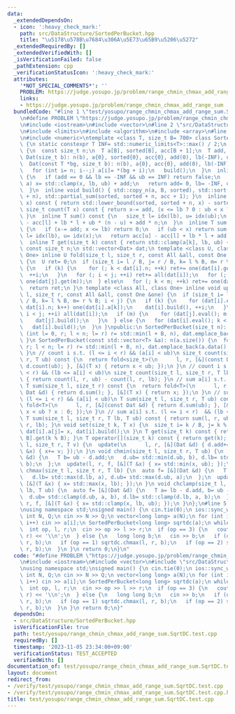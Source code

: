 ```yaml
---
data:
  _extendedDependsOn:
  - icon: ':heavy_check_mark:'
    path: src/DataStructure/SortedPerBucket.hpp
    title: "\u5178\u578B\u7684\u306A\u5E73\u65B9\u5206\u5272"
  _extendedRequiredBy: []
  _extendedVerifiedWith: []
  _isVerificationFailed: false
  _pathExtension: cpp
  _verificationStatusIcon: ':heavy_check_mark:'
  attributes:
    '*NOT_SPECIAL_COMMENTS*': ''
    PROBLEM: https://judge.yosupo.jp/problem/range_chmin_chmax_add_range_sum
    links:
    - https://judge.yosupo.jp/problem/range_chmin_chmax_add_range_sum
  bundledCode: "#line 1 \"test/yosupo/range_chmin_chmax_add_range_sum.SqrtDC.test.cpp\"\
    \n#define PROBLEM \"https://judge.yosupo.jp/problem/range_chmin_chmax_add_range_sum\"\
    \n#include <iostream>\n#include <vector>\n#line 2 \"src/DataStructure/SortedPerBucket.hpp\"\
    \n#include <limits>\n#include <algorithm>\n#include <array>\n#line 6 \"src/DataStructure/SortedPerBucket.hpp\"\
    \n#include <numeric>\ntemplate <class T, size_t B= 700> class SortedPerBucket\
    \ {\n static constexpr T INF= std::numeric_limits<T>::max() / 2;\n struct Dat\
    \ {\n  const size_t n;\n  T a[B], sorted[B], acc[B + 1];\n  T add, lb, ub;\n \
    \ Dat(size_t b): n(b), a{0}, sorted{0}, acc{0}, add(0), lb(-INF), ub(INF) {}\n\
    \  Dat(const T *bg, size_t b): n(b), a{0}, acc{0}, add(0), lb(-INF), ub(INF) {\n\
    \   for (int i= n; i--;) a[i]= *(bg + i);\n   build();\n  }\n  inline bool eval()\
    \ {\n   if (add == 0 && lb == -INF && ub == INF) return false;\n   for (auto &x:\
    \ a) x= std::clamp(x, lb, ub) + add;\n   return add= 0, lb= -INF, ub= INF, true;\n\
    \  }\n  inline void build() { std::copy_n(a, B, sorted), std::sort(sorted, sorted\
    \ + n), std::partial_sum(sorted, sorted + n, acc + 1); }\n  inline size_t idx(T\
    \ x) const { return std::lower_bound(sorted, sorted + n, x) - sorted; }\n  inline\
    \ size_t count(T x) const { return x-= add, (x <= lb ? 0 : ub < x ? n : idx(x));\
    \ }\n  inline T sum() const {\n   size_t l= idx(lb), u= idx(ub);\n   return acc[u]\
    \ - acc[l] + lb * l + ub * (n - u) + add * n;\n  }\n  inline T sum(T x) const\
    \ {\n   if (x-= add; x <= lb) return 0;\n   if (ub < x) return sum();\n   size_t\
    \ l= idx(lb), u= idx(x);\n   return acc[u] - acc[l] + lb * l + add * u;\n  }\n\
    \  inline T get(size_t k) const { return std::clamp(a[k], lb, ub) + add; }\n };\n\
    \ const size_t n;\n std::vector<Dat> dat;\n template <class U, class All, class\
    \ One> inline U fold(size_t l, size_t r, const All &all, const One &one) const\
    \ {\n  U ret= 0;\n  if (size_t i= l / B, j= r / B, k= l % B, m= r % B; i < j)\
    \ {\n   if (k) {\n    for (; k < dat[i].n; ++k) ret+= one(dat[i].get(k));\n  \
    \  ++i;\n   }\n   for (; i < j; ++i) ret+= all(dat[i]);\n   for (; m--;) ret+=\
    \ one(dat[j].get(m));\n  } else\n   for (; k < m; ++k) ret+= one(dat[i].get(k));\n\
    \  return ret;\n }\n template <class All, class One> inline void update(size_t\
    \ l, size_t r, const All &all, const One &one) {\n  if (size_t i= l / B, j= r\
    \ / B, k= l % B, m= r % B; i < j) {\n   if (k) {\n    for (dat[i].eval(); k <\
    \ dat[i].n; k++) one(dat[i].a[k]);\n    dat[i].build(), ++i;\n   }\n   for (;\
    \ i < j; ++i) all(dat[i]);\n   if (m) {\n    for (dat[j].eval(); m--;) one(dat[j].a[m]);\n\
    \    dat[j].build();\n   }\n  } else {\n   for (dat[i].eval(); k < m; ++k) one(dat[i].a[k]);\n\
    \   dat[i].build();\n  }\n }\npublic:\n SortedPerBucket(size_t n): n(n) {\n  for\
    \ (int l= 0, r; l < n; l= r) r= std::min(l + B, n), dat.emplace_back(r - l);\n\
    \ }\n SortedPerBucket(const std::vector<T> &a): n(a.size()) {\n  for (int l= 0,\
    \ r; l < n; l= r) r= std::min(l + B, n), dat.emplace_back(a.data() + l, r - l);\n\
    \ }\n // count i s.t. (l <= i < r) && (a[i] < ub)\n size_t count(size_t l, size_t\
    \ r, T ub) const {\n  return fold<size_t>(\n      l, r, [&](const Dat &d) { return\
    \ d.count(ub); }, [&](T x) { return x < ub; });\n }\n // count i s.t. (l <= i\
    \ < r) && (lb <= a[i] < ub)\n size_t count(size_t l, size_t r, T lb, T ub) const\
    \ { return count(l, r, ub) - count(l, r, lb); }\n // sum a[i] s.t. (l <= i < r)\n\
    \ T sum(size_t l, size_t r) const {\n  return fold<T>(\n      l, r, [&](const\
    \ Dat &d) { return d.sum(); }, [&](T x) { return x; });\n }\n // sum a[i] s.t.\
    \ (l <= i < r) && (a[i] < ub)\n T sum(size_t l, size_t r, T ub) const {\n  return\
    \ fold<T>(\n      l, r, [&](const Dat &d) { return d.sum(ub); }, [&](T x) { return\
    \ x < ub ? x : 0; });\n }\n // sum a[i] s.t. (l <= i < r)  && (lb <= a[i] < ub)\n\
    \ T sum(size_t l, size_t r, T lb, T ub) const { return sum(l, r, ub) - sum(l,\
    \ r, lb); }\n void set(size_t k, T x) {\n  size_t i= k / B, j= k % B;\n  dat[i].eval(),\
    \ dat[i].a[j]= x, dat[i].build();\n }\n T get(size_t k) const { return dat[k /\
    \ B].get(k % B); }\n T operator[](size_t k) const { return get(k); }\n void add(size_t\
    \ l, size_t r, T v) {\n  update(\n      l, r, [&](Dat &d) { d.add+= v; }, [&](T\
    \ &x) { x+= v; });\n }\n void chmin(size_t l, size_t r, T ub) {\n  auto f= [&](Dat\
    \ &d) {\n   T b= ub - d.add;\n   d.ub= std::min(d.ub, b), d.lb= std::min(d.lb,\
    \ b);\n  };\n  update(l, r, f, [&](T &x) { x= std::min(x, ub); });\n }\n void\
    \ chmax(size_t l, size_t r, T lb) {\n  auto f= [&](Dat &d) {\n   T a= lb - d.add;\n\
    \   d.lb= std::max(d.lb, a), d.ub= std::max(d.ub, a);\n  };\n  update(l, r, f,\
    \ [&](T &x) { x= std::max(x, lb); });\n }\n void chclamp(size_t l, size_t r, T\
    \ lb, T ub) {\n  auto f= [&](Dat &d) {\n   T a= lb - d.add, b= ub - d.add;\n \
    \  d.ub= std::clamp(d.ub, a, b), d.lb= std::clamp(d.lb, a, b);\n  };\n  update(l,\
    \ r, f, [&](T &x) { x= std::clamp(x, lb, ub); });\n }\n};\n#line 5 \"test/yosupo/range_chmin_chmax_add_range_sum.SqrtDC.test.cpp\"\
    \nusing namespace std;\nsigned main() {\n cin.tie(0);\n ios::sync_with_stdio(0);\n\
    \ int N, Q;\n cin >> N >> Q;\n vector<long long> a(N);\n for (int i= 0; i < N;\
    \ i++) cin >> a[i];\n SortedPerBucket<long long> sqrtdc(a);\n while (Q--) {\n\
    \  int op, l, r;\n  cin >> op >> l >> r;\n  if (op == 3) {\n   cout << sqrtdc.sum(l,\
    \ r) << '\\n';\n  } else {\n   long long b;\n   cin >> b;\n   if (op == 0) sqrtdc.chmin(l,\
    \ r, b);\n   if (op == 1) sqrtdc.chmax(l, r, b);\n   if (op == 2) sqrtdc.add(l,\
    \ r, b);\n  }\n }\n return 0;\n}\n"
  code: "#define PROBLEM \"https://judge.yosupo.jp/problem/range_chmin_chmax_add_range_sum\"\
    \n#include <iostream>\n#include <vector>\n#include \"src/DataStructure/SortedPerBucket.hpp\"\
    \nusing namespace std;\nsigned main() {\n cin.tie(0);\n ios::sync_with_stdio(0);\n\
    \ int N, Q;\n cin >> N >> Q;\n vector<long long> a(N);\n for (int i= 0; i < N;\
    \ i++) cin >> a[i];\n SortedPerBucket<long long> sqrtdc(a);\n while (Q--) {\n\
    \  int op, l, r;\n  cin >> op >> l >> r;\n  if (op == 3) {\n   cout << sqrtdc.sum(l,\
    \ r) << '\\n';\n  } else {\n   long long b;\n   cin >> b;\n   if (op == 0) sqrtdc.chmin(l,\
    \ r, b);\n   if (op == 1) sqrtdc.chmax(l, r, b);\n   if (op == 2) sqrtdc.add(l,\
    \ r, b);\n  }\n }\n return 0;\n}"
  dependsOn:
  - src/DataStructure/SortedPerBucket.hpp
  isVerificationFile: true
  path: test/yosupo/range_chmin_chmax_add_range_sum.SqrtDC.test.cpp
  requiredBy: []
  timestamp: '2023-11-05 23:34:00+09:00'
  verificationStatus: TEST_ACCEPTED
  verifiedWith: []
documentation_of: test/yosupo/range_chmin_chmax_add_range_sum.SqrtDC.test.cpp
layout: document
redirect_from:
- /verify/test/yosupo/range_chmin_chmax_add_range_sum.SqrtDC.test.cpp
- /verify/test/yosupo/range_chmin_chmax_add_range_sum.SqrtDC.test.cpp.html
title: test/yosupo/range_chmin_chmax_add_range_sum.SqrtDC.test.cpp
---
```

